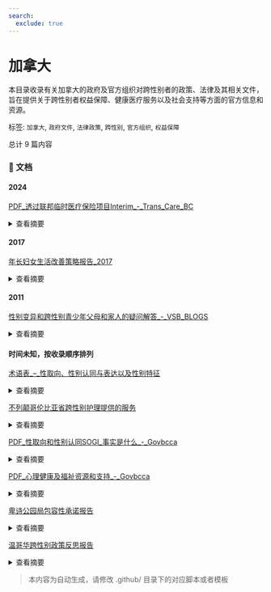 ```yaml
---
search:
  exclude: true
---
```



# 加拿大

本目录收录有关加拿大的政府及官方组织对跨性别者的政策、法律及其相关文件，旨在提供关于跨性别者权益保障、健康医疗服务以及社会支持等方面的官方信息和资源。


标签: `加拿大`, `政府文件`, `法律政策`, `跨性别`, `官方组织`, `权益保障`


总计 9 篇内容



### 📄 文档


#### 2024



[PDF_透过联邦临时医疗保险项目Interim_-_Trans_Care_BC](PDF_透过联邦临时医疗保险项目Interim_-_Trans_Care_BC_page.md)<details><summary>查看摘要</summary>

该文件为《透过联邦临时医疗保险项目获取性别肯定护理》的指南，介绍了加拿大联邦临时医疗保险项目（IFHP）对新移民、难民和寻求庇护者提供的医疗保障，特别是针对性别肯定医疗的相关内容。文件详细说明了联邦临时医保提供的基本保障服务，包括全科医生和专科医生如何提供荷尔蒙治疗、手术评估和处方荷尔蒙。特别强调了联邦临时医保对性别肯定手术的保障限制，以及申请资格和流程。文件中提及如何通过Trans Care BC获得支持，以及面对可能的医疗费用问题时应采取的步骤，帮助跨性别人士在加拿大顺利获得所需的医疗服务。
</details>



#### 2017



[年长妇女生活改善策略报告_2017](年长妇女生活改善策略报告_2017_page.md)<details><summary>查看摘要</summary>

这份报告名为《改善低陆平原年长妇女生活的主要法律、政策及服务提供策略》，旨在探讨并提出改善年长妇女生活质素的相关法律及社会政策。从2014年至2016年，通过在温哥华低陆平原的14个咨询活动，研究团队收集了162位年长妇女的经验，值得注意的是，这些妇女中包括了被政治边缘化的群体，如残疾妇女和原住民妇女。报告总结了影响年长妇女生活的主要障碍，包括贫穷、各种形式的歧视、取得医疗和家居支援的难度以及暴力与虐待的经历。
</details>



#### 2011



[性别变异和跨性别青少年父母和家人的疑问解答_-_VSB_BLOGS](性别变异和跨性别青少年父母和家人的疑问解答_-_VSB_BLOGS_page.md)<details><summary>查看摘要</summary>

该PDF文档为温哥华教育局于2011年发布的《性别变异和跨性别青少年父母和家人的疑问解答》小册子，旨在为跨性别和性别变异青少年的家长及家庭成员提供支持和指导。文件内容包括如何识别性别变异儿童的行为、家长如何支持孩子发展健康自我形象、如何处理社区与家族的不同观点和接纳等多方面的信息。文中提供了对常见问题的解答，例如如何处理孩子的性别认同、该如何给与积极支持、家人如何在社会上维护跨性别孩子的权利等。小册子还特别强调了家庭接纳的重要性，以及社会对性别变异青少年的期望与压力。此外，文件还包含一些词汇表，帮助家长理解相关的性别和性倾向术语，以便于更好地进行交流和沟通。此外，文中还推荐了一些相关支持资源，帮助家庭找到必要的外部支持。
</details>



#### 时间未知，按收录顺序排列



[术语表_–_性取向、性别认同与表达以及性别特征](术语表_–_性取向、性别认同与表达以及性别特征_page.md)<details><summary>查看摘要</summary>

该文件是一个跨性别术语表，涵盖了与性取向、性别认同、性别表达及性别特征相关的多个术语。内容包括这些术语的英文、法文和中文对照，提供了清晰的定义和术语解释，便利于跨性别人士及其支持者更好地理解和交流。例如，术语如 "性别焦虑症"、"性别确认手术"、"无性恋"、"双性人" 等都有详尽的定义。此资料旨在增加对性别及性取向多样性的认识与理解，帮助推广对性别少数群体的尊重与包容。术语表的内容对于从事相关领域研究的学者、法律及社工专业人士以及普通公众都有重要的参考价值，为相关政策的制订与实施提供了基础。
</details>




[不列颠哥伦比亚省跨性别护理提供的服务](不列颠哥伦比亚省跨性别护理提供的服务_page.md)<details><summary>查看摘要</summary>

该文件详细介绍了不列颠哥伦比亚省的跨性别护理提供的服务，着重于帮助双灵、跨性别以及性别非二元人士获取适合他们的医疗和护理方案。文中提到，该护理导航团队提供多种服务，包括帮助用户寻找健康保健资源，探索各种就医选择和流程，以及提供性别肯定医疗护理的信息。服务对象涵盖了各个年龄段的人群，包括青少年、成人和儿童，以及他们的看护人、伴侣和亲友。此外，文中还指出，服务团队与其他服务人员合作，以推广以就医者为中心的性别肯定护理最佳实践。该文件体现了对提供公平、无障碍护理的承诺，并强调采用“反压迫”与“创伤知情”的方法，以人为本的原则。
</details>




[PDF_性取向和性别认同SOGI_事实是什么_-_Govbcca](PDF_性取向和性别认同SOGI_事实是什么_-_Govbcca_page.md)<details><summary>查看摘要</summary>

该文件主要讨论了性取向和性别认同（SOGI）在教育中的重要性，致力于消除关于SOGI包容教育的虚假信息。文件强调了实施SOGI教育的原因，包括防止霸凌和为学生提供一个包容的学习环境。它详细介绍了SOGI教育的目标是让每个学生都能感受到安全和归属，进而提高他们的学习表现和幸福感。同时，文件中列出了几个常见误解并逐一进行了澄清，比如SOGI教育并不是强迫孩子改变性别，而是创造一个包容的环境来反对任何形式的歧视和霸凌。此外，文件还提到SOGI教育不会剥夺家长了解孩子所学内容的权利，家长仍然可以与教师交流沟通。
</details>




[PDF_心理健康及福祉资源和支持_-_Govbcca](PDF_心理健康及福祉资源和支持_-_Govbcca_page.md)<details><summary>查看摘要</summary>

该文件为一份关于心理健康及福祉的资源和支持指南，旨在为儿童和青少年提供相关信息和支持，以应对常见的心理健康挑战。文件内容集中于不同人群（包括LGBTQ2S+人群和原住民群体）所面临的心理健康问题，提供多种资源和服务供青少年及其家长使用。文件中提到的资源包括心理健康服务中心、网络支持、热线服务及应对青少年焦虑和抑郁的具体方法和建议。特定章节详细介绍了心理健康的相关挑战，如焦虑、抑郁和神经多样性等，并提供了应对这些挑战的实用策略。该指南还讨论了饮食和身体活动对心理健康的影响，以及针对那些经历自我伤害和创伤的人所能获得的支持和资源。
</details>




[卑诗公园局包容性承诺报告](卑诗公园局包容性承诺报告_page.md)<details><summary>查看摘要</summary>

该文件是卑诗公园局关于包容性承诺的报告，内容旨在展示卑诗省在保护区和公园内所作的努力，确保每个游客都能感到欢迎并能够顺利使用公园设施。文件首先明确了卑诗省内的省级公园和保护区的重要性，以及这些区域的多样性和原住民文化背景。包括政府官员的致辞，强调了包容性和无障碍设施的重要性，以确保所有人，无论身心能力或身份如何，都可以在公园中受到尊重并有意义地进行活动。文件详细列出了卑诗公园局的愿景，包括将包容性原则融入到政策和实践中，强调与社区组织的合作，借此征求反馈并加强对重要议题的意识。同时，本报告还提出了具体措施，例如无障碍设施的建设、数字服务的优化、与社区的合作计划，以及生态系统保护与利用的结合。卑诗公园局正在不断致力于消除各种障碍，确保所有人能享受到自然带来的益处。
</details>




[温哥华跨性别政策反思报告](温哥华跨性别政策反思报告_page.md)<details><summary>查看摘要</summary>

本报告是对温哥华市跨性别政策的反思与评估，旨在分析当前政策的实施效果及其对跨性别群体的影响。文件详细列出了温哥华市在实践中遇到的问题，包括政策实施的不足之处、跨性别个体在获得医疗和社会支持方面的障碍，以及政策如何未能全面反映跨性别者的实际需要。报告中还涵盖了对相关法律法规的分析，以及如何在政策制定中融入跨性别者的意见和建议。通过对各项措施的实证研究，报告为改善跨性别者的生活状况、提升政策的有效性提供了切实的建议和对策。
</details>



> 本内容为自动生成，请修改 .github/ 目录下的对应脚本或者模板
